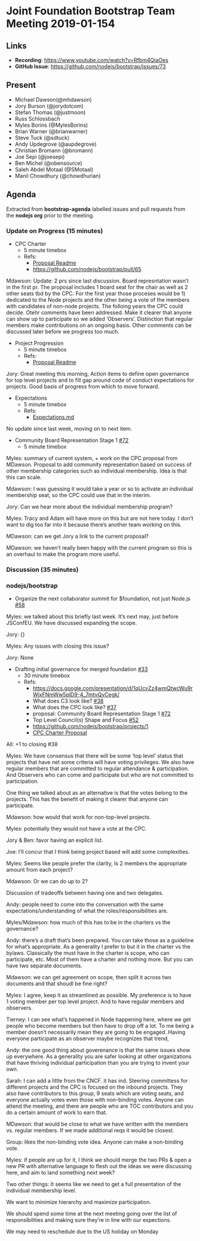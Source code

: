 # Joint Foundation Bootstrap Team Meeting 2019-01-154

## Links

* **Recording**: https://www.youtube.com/watch?v=Rfbm4QjaOes
* **GitHub Issue**: https://github.com/nodejs/bootstrap/issues/73

## Present

- Michael Dawson(@mhdawson) 
- Jory Burson (@jorydotcom)
- Stefan Thomas (@justmoon)
- Russ Schlossbach
- Myles Borins (@MylesBorins)
- Brian Warner (@brianwarner)
- Steve Tuck (@sdtuck)
- Andy Updegrove (@aupdegrove)
- Christian Bromann (@bromann)
- Joe Sepi (@joesepi)
- Ben Michel (@obensource)
- Saleh Abdel Motaal (@SMotaal)
- Manil Chowdhury (@chowdhurian)

## Agenda

Extracted from **bootstrap-agenda** labelled issues and pull requests from the **nodejs org** prior to the meeting.

### Update on Progress (15 minutes)

* CPC Charter
  - 5 minute timebox
  - Refs:
    - [Proposal Readme](https://github.com/openjs-foundation/cross-project-council/blob/main/proposals/approved/CPC_CHARTER/README.md)
    - https://github.com/nodejs/bootstrap/pull/65

Mdawson: Update: 2 prs since last discussion. Board represntation wasn’t in the first pr. The proposal includes 1 board seat for the chair as well as 2 other seats tbd by the CPC. For the first year those proceses would be 1) dedicated to the Node projects and the other being a vote of the members with candidates of non-node projects. The folloing years the CPC could decide. Otehr comments have been addressed. Make it clearer that anyone can show up to participate so we added ‘Observers’. Distinction that regular members make contributions on an ongoing basis. Other comments can be discussed later before we progress too much. 

* Project Progression
  - 5 minute timebox
  - Refs:
    - [Proposal Readme](https://github.com/openjs-foundation/cross-project-council/blob/main/proposals/approved/PROJECT_PROGRESSION/README.md)

Jory: Great meeting this morning, Action items to define open governance for top level projects and to fill gap around code of conduct expectations for projects. Good basis of progress from which to move forward.

* Expectations
  - 5 minute timebox
  - Refs:
    - [Expectations.md](https://github.com/openjs-foundation/cross-project-council/blob/main/proposals/approved/EXPECTATIONS/EXPECTATIONS.md)

No update since last week, moving on to next item.

* Community Board Representation Stage 1 [#72](https://github.com/nodejs/bootstrap/pull/72)
  - 5 minute timebox

Myles: summary of current system, + work on the CPC proposal from MDawson. Proposal to add community representation based on success of other membership categories such as individual membership. Idea is that this can scale. 

Mdawson: I was guessing it would take a year or so to activate an individual membership seat, so the CPC could use that in the interim.

Jory: Can we hear more about the individual membership program?

Myles: Tracy and Adam will have more on this but are not here today. I don’t want to dig too far into it because there’s another team working on this.

MDawson: can we get Jory a link to the current proposal?

MDawson: we haven’t really been happy with the current program so this is an overhaul to make the program more useful. 

### Discussion (35 minutes)

### nodejs/bootstrap

* Organize the next collaborator summit for $foundation, not just Node.js  [#58](https://github.com/nodejs/bootstrap/issues/58)

Myles: we talked about this briefly last week. It’s next may, just before JSConfEU. We have discussed expanding the scope. 

Jory: {}

Myles: Any issues with closing this issue?

Jory: None

* Drafting initial governance for merged foundation [#33](https://github.com/nodejs/bootstrap/issues/33)
  - 30 minute timebox
  - Refs:
    - https://docs.google.com/presentation/d/1qUcvZz4wmQtwcWu9rWjxFNmWw5plD9-4_7mtvQvCegk/
    - What does C3 look like? [#38](https://github.com/nodejs/bootstrap/issues/38)
    - What does the CPC look like? [#37](https://github.com/nodejs/bootstrap/issues/37)
    - proposal: Community Board Representation Stage 1 [#72](https://github.com/nodejs/bootstrap/pull/72)
    - Top Level Council(s) Shape and Focus [#52](https://github.com/nodejs/bootstrap/issues/52)
    - https://github.com/nodejs/bootstrap/projects/1
    - [CPC Charter Proposal](https://github.com/openjs-foundation/cross-project-council/blob/main/proposals/approved/CPC_CHARTER/README.md)

All: +1 to closing #38

Myles: We have consensus that there will be some ‘top level’ status that projects that have net some criteria will have voting privileges. We also have regular members that are committed to regular attendance & participation. And Observers who can come and participate but who are not committed to participation.

One thing we talked about as an alternative is that the votes belong to the projects. This has the benefit of making it clearer that anyone can participate. 

Mdawson: how would that work for non-top-level projects. 

Myles: potentially they would not have a vote at the CPC. 

Jory & Ben: favor having an explicit list.

Joe: I’ll concur that I think being project based will add some complexities. 

Myles: Seems like people prefer the clarity, Is 2 members the appropriate amount from each project?

Mdawson: Or we can do up to 2?

Discussion of tradeoffs between having one and two delegates. 

Andy: people need to come into the conversation with the same expectations/understanding of what the roles/responsibilities are. 

Myles/Mdawson: how much of this has to be in the charters vs the governance?

Andy: there’s a draft that’s been prepared. You can take those as a guideline for what’s appropriate. As a generality I prefer to but it in the charter vs the bylaws. Classically the must have in the charter is scope, who can participate, etc. Most of them have a charter and nothing more. But you can have two separate documents. 

Mdawson: we can get agreement on scope, then split it across two documents and that shoudl be fine right?

Myles: I agree, keep it as streamlined as possible. My preference is to have 1 voting member per top level project. And to have regular members and observers.

Tierney: I can see what’s happened in Node happening here, where we get people who become members but then have to drop off a lot. To me being a member doesn’t necessarily mean they are going to be engaged. Having everyone participate as an observer maybe recognizes that trend,

Andy: the one good thing about goverenance is that the same issues show up everywhere. As a generality you are safer looking at other organizations that have thriving individual participation than you are trying to invent your own. 

Sarah: I can add a little from the CNCF. it has ind. Steering committess for different projects and the CPC is focused on the inbound projects. They also have contributors to this group, 9 seats which are voting seats, and everyone actually votes even those with non-binding votes.
Anyone can attend the meeting, and there are people who are TOC contributors and you do a certain amount of work to earn that. 

MDawson: that would be close to what we have written with the members vs. regular members. If we made additional reqs it would be closest.

Group: likes the non-binding vote idea. Anyone can make a non-binding vote. 

Myles: if people are up for it, I think we should merge the two PRs & open a new PR with alternative language to flesh out the ideas we were discussing here, and aim to land something next week?

Two other things: It seems like we need to get a full presentation of the individual membership level. 

We want to minimize hierarchy and maximize participation. 

We should spend some time at the next meeting going over the list of responsibilities and making sure they’re in line with our expections.

We may need to reschedule due to the US holiday on Monday
